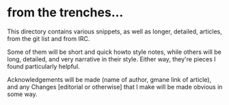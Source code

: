 # from the trenches...

This directory contains various snippets, as well as longer, detailed,
articles, from the git list and from IRC.

Some of them will be short and quick howto style notes, while others will be
long, detailed, and very narrative in their style.  Either way, they're pieces
I found particularly helpful.

Acknowledgements will be made (name of author, gmane link of article), and any
Changes [editorial or otherwise] that I make will be made obvious in some way.
